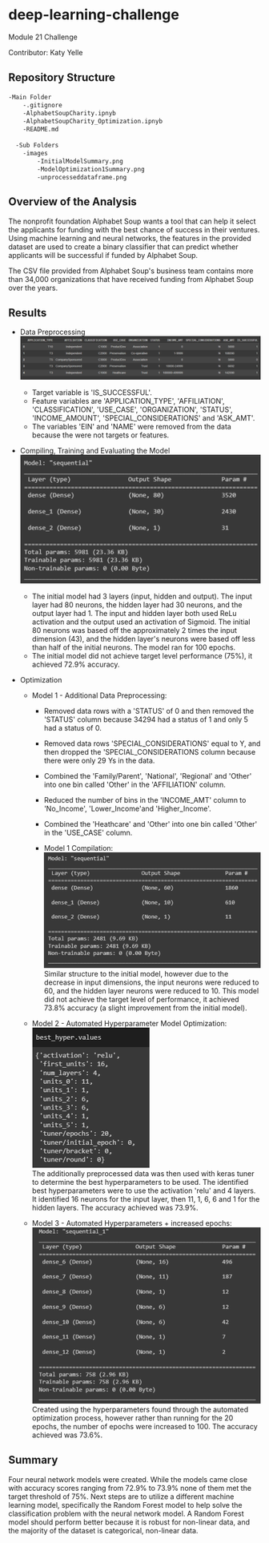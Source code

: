 # deep-learning-challenge
Module 21 Challenge

Contributor: Katy Yelle

## Repository Structure
    -Main Folder
        -.gitignore
        -AlphabetSoupCharity.ipnyb
        -AlphabetSoupCharity_Optimization.ipnyb
        -README.md

      -Sub Folders
        -images
            -InitialModelSummary.png
            -ModelOptimization1Summary.png
            -unprocesseddataframe.png

## Overview of the Analysis
The nonprofit foundation Alphabet Soup wants a tool that can help it select the applicants for funding with the best chance of success in their ventures. Using machine learning and neural networks, the features in the provided dataset are used to create a binary classifier that can predict whether applicants will be successful if funded by Alphabet Soup. 

The CSV file provided from Alphabet Soup's business team contains more than 34,000 organizations that have received funding from Alphabet Soup over the years. 

## Results

* Data Preprocessing <br>
![Unprocessed Dataframe](/images/unprocesseddataframe.png "Unprocessed Dataframe") <br>

  * Target variable is 'IS_SUCCESSFUL'. 
  * Feature variables are 'APPLICATION_TYPE', 'AFFILIATION', 'CLASSIFICATION', 'USE_CASE', 'ORGANIZATION', 'STATUS', 'INCOME_AMOUNT', 'SPECIAL_CONSIDERATIONS' and 'ASK_AMT'.
  * The variables 'EIN' and 'NAME' were removed from the data because the were not targets or features. 

* Compiling, Training and Evaluating the Model<br>
![Initial Model Summary](/images/InitialModelSummary.png "Initial Model Summary") <br>
  * The initial model had 3 layers (input, hidden and output).  The input layer had 80 neurons, the hidden layer had 30 neurons, and the output layer had 1.  The input and hidden layer both used ReLu activation and the output used an activation of Sigmoid.  The initial 80 neurons was based off the approximately 2 times the input dimension (43), and the hidden layer's neurons were based off less than half of the initial neurons. The model ran for 100 epochs. 
  * The initial model did not achieve target level performance (75%), it achieved 72.9% accuracy. 

* Optimization
  * Model 1 - Additional Data Preprocessing:
      * Removed data rows with a 'STATUS' of 0 and then removed the 'STATUS' column because 34294 had a status of 1 and only 5 had a status of 0.
      * Removed data rows 'SPECIAL_CONSIDERATIONS' equal to Y, and then dropped the 'SPECIAL_CONSIDERATIONS column because there were only 29 Ys in the data. 
      * Combined the 'Family/Parent', 'National', 'Regional' and 'Other' into one bin called 'Other' in the 'AFFILIATION' column. 
      * Reduced the number of bins in the 'INCOME_AMT' column to 'No_Income', 'Lower_Income'and 'Higher_Income'. 
      * Combined the 'Heathcare' and 'Other' into one bin called 'Other' in the 'USE_CASE' column. 

      * Model 1 Compilation:<br>
      ![Model Optimization 1 Summary](/images/ModelOptimization1Summary.png "Model Optimization 1 Summary") <br>
      Similar structure to the initial model, however due to the decrease in input dimensions, the input neurons were reduced to 60, and the hidden layer neurons were reduced to 10. This model did not achieve the target level of performance, it achieved 73.8% accuracy (a slight improvement from the initial model). 
    
  * Model 2 - Automated Hyperparameter Model Optimization: <br>
  ![Model Optimization 2 Best Hyperparameters](/images/besthyperparameters.png "Model Optimization 2 Best Hyperparameters") <br>
      The additionally preprocessed data was then used with keras tuner to determine the best hyperparameters to be used. The identified best hyperparameters were to use the activation 'relu' and 4 layers. It identified 16 neurons for the input layer, then 11, 1, 6, 6 and 1 for the hidden layers. The accuracy achieved was 73.9%.

  * Model 3 - Automated Hyperparameters + increased epochs: <br>
  ![Model Optimization 3 Summary](/images/ModelOptimization3Summary.png "Model Optimization 3 Summary") <br>
      Created using the hyperparameters found through the automated optimization process, however rather than running for the 20 epochs, the number of epochs were increased to 100. The accuracy achieved was 73.6%.


## Summary
Four neural network models were created.  While the models came close with accuracy scores ranging from 72.9% to 73.9% none of them met the target threshold of 75%. Next steps are to utilize a different machine learning model, specifically the Random Forest model to help solve the classification problem with the neural network model. A Random Forest model should perform better because it is robust for non-linear data, and the majority of the dataset is categorical, non-linear data.

